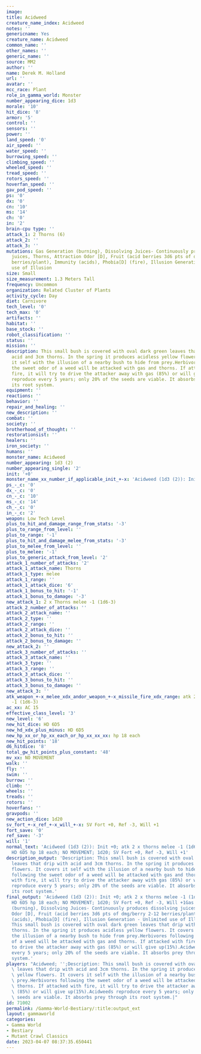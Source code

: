 ```yaml
---
image: 
title: Acidweed
creature_name_index: Acidweed
notes: ''
genericname: Yes
creature_name: Acidweed
common_name: ''
other_names: ''
generic_name: ''
source: MM2
author: ''
name: Derek M. Holland
url: ''
avatar: ''
mcc_race: Plant
role_in_gamma_world: Monster
number_appearing_dice: 1d3
morale: '10'
hit_dice: '8'
armor: '5'
control: ''
sensors: ''
power: ''
land_speed: '0'
air_speed: ''
water_speed: ''
burrowing_speed: ''
climbing_speed: ''
wheeled_speed: ''
tread_speed: ''
rotors_speed: ''
hoverfan_speed: ''
gav_pod_speed: ''
ps: '0'
dx: '0'
cn: '10'
ms: '14'
ch: '0'
in: '2'
brain-cpu type: ''
attack_1: 2 Thorns (6)
attack_2: ''
attack_3: ''
mutations: Gas Generation (burning), Dissolving Juices- Continuously produces dissolving
  juices, Thorns, Attraction Odor [D], Fruit (acid berries 3d6 pts of dmg/berry 2-12
  berries/plant), Immunity (acids), Phobia[D] (fire), Illusion Generation - Unlimited
  use of Illusion
size: Small
size_measurement: 1.3 Meters Tall
frequency: Uncommon
organization: Related Cluster of Plants
activity_cycle: Day
diet: Carnivore
tech_level: '0'
tech_max: '0'
artifacts: ''
habitat: ''
base_stock: ''
robot_classification: ''
status: ''
mission: ''
description: This small bush is covered with oval dark green leaves that drip with
  acid and 3cm thorns. In the spring it produces acidless yellow flowers. It covers
  it self with the illusion of a nearby bush to hide from prey.Herbivores following
  the sweet odor of a weed will be attacked with gas and thorns. If attacked with
  fire, it will try to drive the attacker away with gas (85%) or will give up(15%).Acidweeds
  reproduce every 5 years; only 20% of the seeds are viable. It absorbs prey through
  its root system.
equipment: ''
reactions: ''
behavior: ''
repair_and_healing: ''
new_description: ''
combat: ''
society: ''
brotherhood_of_thought: ''
restorationsist: ''
healers: ''
iron_society: ''
humans: ''
monster_name: Acidweed
number_appearing: 1d3 (2)
number_appearing_single: '2'
init: '+0'
monster_name_xx_number_if_applicable_init_+-x: 'Acidweed (1d3 (2)): Init +0'
ps_-_c: '0'
dx_-_c: '0'
cn_-_c: '10'
ms_-_c: '14'
ch_-_c: '0'
in_-_c: '2'
weapon: Low Tech Level
plus_to_hit_and_damage_range_from_stats: '-3'
plus_to_range_from_level: ''
plus_to_range: '-1'
plus_to_hit_and_damage_melee_from_stats: '-3'
plus_to_melee_from_level: ''
plus_to_melee: '-1'
plus_to_generic_attack_from_level: '2'
attack_1_number_of_attacks: '2'
attack_1_attack_name: Thorns
attack_1_type: melee
attack_1_range: ''
attack_1_attack_dice: '6'
attack_1_bonus_to_hit: '-1'
attack_1_bonus_to_damage: '-3'
new_attack_1: 2 x Thorns melee -1 (1d6-3)
attack_2_number_of_attacks: ''
attack_2_attack_name: ''
attack_2_type: ''
attack_2_range: ''
attack_2_attack_dice: ''
attack_2_bonus_to_hit: ''
attack_2_bonus_to_damage: ''
new_attack_2: ''
attack_3_number_of_attacks: ''
attack_3_attack_name: ''
attack_3_type: ''
attack_3_range: ''
attack_3_attack_dice: ''
attack_3_bonus_to_hit: ''
attack_3_bonus_to_damage: ''
new_attack_3: ''
atk_weapon_+-x_melee_xdx_andor_weapon_+-x_missile_fire_xdx_range: atk 2 x thorns melee
  -1 (1d6-3)
ac_xx: AC 15
effective_class_level: '3'
new_level: '6'
new_hit_dice: HD 6D5
new_hd_xdx_plus_minus: HD 6D5
new_hp_xx_or_hp_xx_each_or_hp_xx_xx_xx: hp 18 each
new_hit_points: '18'
d6_hitdice: '8'
total_gw_hit_points_plus_constant: '48'
mv_xx: NO MOVEMENT
walk: ''
fly: ''
swim: ''
burrow: ''
climb: ''
wheels: ''
treads: ''
rotors: ''
hoverfans: ''
gravpods: ''
new_action_dice: 1d20
sv_fort_+-x_ref_+-x_will_+-x: SV Fort +0, Ref -3, Will +1
fort_save: '0'
ref_save: '-3'
will: '1'
normal_text: 'Acidweed (1d3 (2)): Init +0; atk 2 x thorns melee -1 (1d6-3); AC 15;
  HD 6D5 hp 18 each; NO MOVEMENT; 1d20; SV Fort +0, Ref -3, Will +1'
description_output: 'Description: This small bush is covered with oval dark green
  leaves that drip with acid and 3cm thorns. In the spring it produces acidless yellow
  flowers. It covers it self with the illusion of a nearby bush to hide from prey.Herbivores
  following the sweet odor of a weed will be attacked with gas and thorns. If attacked
  with fire, it will try to drive the attacker away with gas (85%) or will give up(15%).Acidweeds
  reproduce every 5 years; only 20% of the seeds are viable. It absorbs prey through
  its root system.'
final_output: 'Acidweed (1d3 (2)): Init +0; atk 2 x thorns melee -1 (1d6-3); AC 15;
  HD 6D5 hp 18 each; NO MOVEMENT; 1d20; SV Fort +0, Ref -3, Will +1Gas Generation
  (burning), Dissolving Juices- Continuously produces dissolving juices, Thorns, Attraction
  Odor [D], Fruit (acid berries 3d6 pts of dmg/berry 2-12 berries/plant), Immunity
  (acids), Phobia[D] (fire), Illusion Generation - Unlimited use of IllusionDescription:
  This small bush is covered with oval dark green leaves that drip with acid and 3cm
  thorns. In the spring it produces acidless yellow flowers. It covers it self with
  the illusion of a nearby bush to hide from prey.Herbivores following the sweet odor
  of a weed will be attacked with gas and thorns. If attacked with fire, it will try
  to drive the attacker away with gas (85%) or will give up(15%).Acidweeds reproduce
  every 5 years; only 20% of the seeds are viable. It absorbs prey through its root
  system.'
players: "Acidweed; '';Description: This small bush is covered with oval dark green\
  \ leaves that drip with acid and 3cm thorns. In the spring it produces acidless\
  \ yellow flowers. It covers it self with the illusion of a nearby bush to hide from\
  \ prey.Herbivores following the sweet odor of a weed will be attacked with gas and\
  \ thorns. If attacked with fire, it will try to drive the attacker away with gas\
  \ (85%) or will give up(15%).Acidweeds reproduce every 5 years; only 20% of the\
  \ seeds are viable. It absorbs prey through its root system.|"
id: 71002
permalink: /Gamma-World-Bestiary/:title:output_ext
layout: gammaworld
categories:
- Gamma World
- Bestiary
- Mutant Crawl Classics
date: 2023-04-07 08:37:35.650441
---
```

